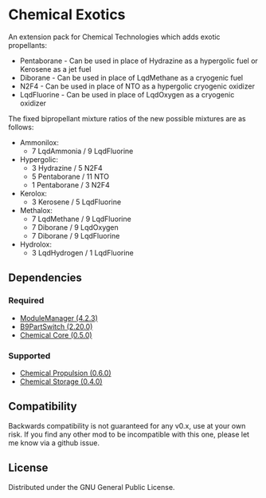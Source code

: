 # Chemical Exotics
An extension pack for Chemical Technologies which adds exotic propellants:
- Pentaborane - Can be used in place of Hydrazine as a hypergolic fuel or Kerosene as a jet fuel
- Diborane - Can be used in place of LqdMethane as a cryogenic fuel
- N2F4 - Can be used in place of NTO as a hypergolic cryogenic oxidizer
- LqdFluorine - Can be used in place of LqdOxygen as a cryogenic oxidizer

The fixed bipropellant mixture ratios of the new possible mixtures are as follows:
- Ammonilox:
  - 7 LqdAmmonia / 9 LqdFluorine
- Hypergolic:
  - 3 Hydrazine / 5 N2F4
  - 5 Pentaborane / 11 NTO
  - 1 Pentaborane / 3 N2F4
- Kerolox:
  - 3 Kerosene / 5 LqdFluorine
- Methalox:
  - 7 LqdMethane / 9 LqdFluorine
  - 7 Diborane / 9 LqdOxygen
  - 7 Diborane / 9 LqdFluorine
- Hydrolox:
  - 3 LqdHydrogen / 1 LqdFluorine

## Dependencies
### Required
- [ModuleManager (4.2.3)](https://github.com/sarbian/ModuleManager)
- [B9PartSwitch (2.20.0)](https://github.com/blowfishpro/B9PartSwitch)
- [Chemical Core (0.5.0)](https://github.com/CharleRoger/ChemicalCore)
### Supported
- [Chemical Propulsion (0.6.0)](https://github.com/CharleRoger/ChemicalPropulsion)
- [Chemical Storage (0.4.0)](https://github.com/CharleRoger/ChemicalStorage)

## Compatibility
Backwards compatibility is not guaranteed for any v0.x, use at your own risk. If you find any other mod to be incompatible with this one, please let me know via a github issue.

## License
Distributed under the GNU General Public License.
